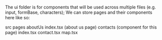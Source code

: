 The ui folder is for components that will be used across multiple files (e.g. input, formBase, characters);
We can store pages and their components here like so:

src
  pages
    aboutUs
      index.tsx (about us page)
      contacts (component for this page)
        index.tsx
        contact.tsx
      map.tsx
      